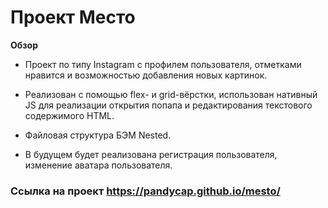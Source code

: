 # Проект Место

**Обзор**

* Проект по типу Instagram с профилем пользователя, отметками нравится и возможностью добавления новых картинок. 
* Реализован с помощью flex- и grid-вёрстки, использован нативный JS
для реализации открытия попапа и редактирования текстового содержимого HTML.
* Файловая структура БЭМ Nested.

* В будущем будет реализована регистрация пользователя, изменение аватара пользователя.

### Ссылка на проект https://pandycap.github.io/mesto/
